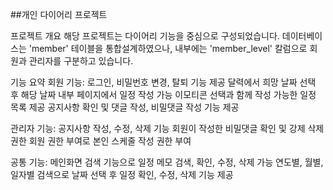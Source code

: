 ##개인 다이어리 프로젝트


프로젝트 개요
해당 프로젝트는 다이어리 기능을 중심으로 구성되었습니다. 데이터베이스는 'member' 테이블을 통합설계하였으나, 내부에는 'member_level' 칼럼으로 회원과 관리자를 구분하고 있습니다.

기능 요약
회원 기능:
로그인, 비밀번호 변경, 탈퇴 기능 제공
달력에서 희망 날짜 선택 후 해당 날짜 내부 페이지에서 일정 작성 가능
이모티콘 선택과 함께 작성 가능한 일정 목록 제공
공지사항 확인 및 댓글 작성, 비밀댓글 작성 기능 제공

관리자 기능:
공지사항 작성, 수정, 삭제 기능
회원이 작성한 비밀댓글 확인 및 강제 삭제 권한
회원 권한 부여로 본인 스케줄 작성 권한 부여

공통 기능:
메인화면 검색 기능으로 일정 메모 검색, 확인, 수정, 삭제 가능
연도별, 월별, 일자별 검색으로 날짜 선택 후 일정 확인, 수정, 삭제 기능 제공
